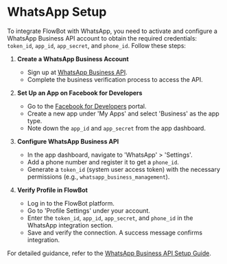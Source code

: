 # WhatsApp Setup

To integrate FlowBot with WhatsApp, you need to activate and configure a WhatsApp Business API account to obtain the required credentials: `token_id`, `app_id`, `app_secret`, and `phone_id`. Follow these steps:

1. **Create a WhatsApp Business Account**

   - Sign up at [WhatsApp Business API](https://developers.facebook.com/docs/whatsapp/overview).
   - Complete the business verification process to access the API.

2. **Set Up an App on Facebook for Developers**

   - Go to the [Facebook for Developers](https://developers.facebook.com/) portal.
   - Create a new app under 'My Apps' and select 'Business' as the app type.
   - Note down the `app_id` and `app_secret` from the app dashboard.

3. **Configure WhatsApp Business API**

   - In the app dashboard, navigate to 'WhatsApp' > 'Settings'.
   - Add a phone number and register it to get a `phone_id`.
   - Generate a `token_id` (system user access token) with the necessary permissions (e.g., `whatsapp_business_management`).

4. **Verify Profile in FlowBot**
   - Log in to the FlowBot platform.
   - Go to 'Profile Settings' under your account.
   - Enter the `token_id`, `app_id`, `app_secret`, and `phone_id` in the WhatsApp integration section.
   - Save and verify the connection. A success message confirms integration.

For detailed guidance, refer to the [WhatsApp Business API Setup Guide](https://developers.facebook.com/docs/whatsapp/business-api/guides).
